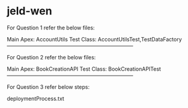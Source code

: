 # jeld-wen

For Question 1 refer the below files:

Main Apex: AccountUtils
Test Class: AccountUtilsTest,TestDataFactory
————————————————————————

For Question 2 refer the below files:

Main Apex: BookCreationAPI
Test Class: BookCreationAPITest
————————————————————————

For Question 3 refer below steps:

deploymentProcess.txt
